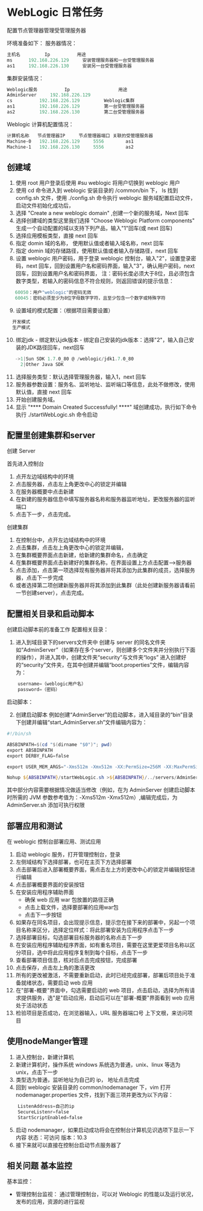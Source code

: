 # WebLogic 日常任务

配置节点管理器管理受管理服务器

环境准备如下：
服务器情况：

 ```powershell
主机名	        Ip		    用途
ms		192.168.226.129	    安装管理服务器和一台受管理服务器
as1		192.168.226.130	    安装另一台受管理服务器
 ```

集群安装情况：

 ```powershell
Weblogic服务	        Ip			        用途
AdminServer		192.168.226.129	
cs			192.168.226.129 	    Weblogic集群
as1			192.168.226.129 	    第一台受管理服务器
as2			192.168.226.130 	    第二台受管理服务器
 ```

Weblogic 计算机配置情况：

 ```powershell
计算机名称	节点管理器IP	    节点管理器端口	关联的受管理服务器
Machine-0	192.168.226.129		5556		as1
Machine-1	192.168.226.130		5556		as2
 ```


## 创建域

1. 使用 root 用户登录后使用 #su weblogic 将用户切换到 weblogic 用户
2. 使用 cd 命令进入到 weblogic 安装目录的 /common/bin 下， ls 找到 config.sh 文件，使用 ./config.sh 命令执行 weblogic 服务域配置启动文件，启动文件初始化成功后，
3. 选择 "Create a new weblogic domain" ,创建一个新的服务域，Next 回车
4. 选择创建域的类型这里我们选择 "Choose Weblogic Platform components" 生成一个自动配置的域以支持下列产品，输入"1"回车(或 next 回车)
5. 选择应用模板类型，直接 next 回车
6. 指定 domin 域的名称， 使用默认值或者输入域名称，next 回车
7. 指定 domin 域的存储路径，使用默认值或者输入存储路径，next 回车
8. 设置 weblogic 用户密码，用于登录 weblogic 控制台，输入"2"，设置登录密码，next 回车，回到设置用户名和密码界面，输入"3"，确认用户密码，next 回车，回到设置用户名和密码界面，
注：密码长度必须大于8位，且必须包含数字类型，若输入的密码信息不符合规则，则返回错误的提示信息：

 ```powershell
    60050：用户"weblogic"的密码无效
    60045：密码必须至少为8位字母数字字符，且至少包含一个数字或特殊字符
 ```

9. 设置域的模式配置：（根据项目需要设置）

 ```powershell
   开发模式 
   生产模式
 ```
 
10.  绑定jdk
    - 绑定默认jdk版本
    - 绑定自己安装的jdk版本：选择"2"，输入自己安装的JDK路径回车，next回车

 ```powershell
    ->1|Sun SDK 1.7.0_80 @ /weblogic/jdk1.7.0_80
      2|Other Java SDK
 ```

11.  选择服务类型：默认选择管理服务器，输入1，next 回车
12.  服务器参数设置：服务名、监听地址、监听端口等信息，此处不做修改，使用默认值，直接 next 回车
13.  开始创建服务域。
14.  显示 "**** Domain Created Successfully! ****" 域创建成功，执行如下命令
执行 ./startWebLogic.sh 命令启动

## 配置里创建集群和server

创建 Server

首先进入控制台
1. 点开左边域结构中的环境
2. 点击服务器，点击左上角更改中心的锁定并编辑
3. 在服务器概要中点击新建
4. 在新建的服务器信息中填写服务器名称和服务器监听地址，更改服务器的监听端口
5. 点击下一步，点击完成。
   
创建集群

1. 在控制台中，点开左边域结构中的环境
2. 点击集群，点击左上角更改中心的锁定并编辑，
3. 在集群概要界面点击新建，给新建的集群命名，点击确定
4. 在集群概要界面点击新建好的集群名称，在界面设置上方点击配置-->服务器
5. 点击添加，点击第一项选择现有服务器并将其添加为此集群的成员，选择服务器，点击下一步完成
6. 或者选择第二项创建新服务器并将其添加到此集群（此处创建新服务器请看前一节创建server），点击完成。

## 配置相关目录和启动脚本

创建启动脚本前的准备工作
配置相关目录：

1. 进入到域目录下的servers文件夹中
创建与 server 的同名文件夹如“AdminServer”（如果存在多个server，则创建多个文件夹并分别执行下面的操作），并进入其中，创建文件夹“security”与文件夹“logs”
进入创建好的“security”文件夹，在其中创建并编辑“boot.properties”文件，编辑内容为：
```powershell
    username=（weblogic用户名）
    password=（密码）
```

启动脚本：

2. 创建启动脚本
例如创建“AdminServer”的启动脚本，进入域目录的“bin”目录下创建并编辑“start_AdminServer.sh”文件编辑内容为：

```powershell
#!/bin/sh

ABSBINPATH=$(cd "$(dirname "$0")"; pwd)
export ABSBINPATH
export DERBY_FLAG=false	

export USER_MEM_ARGS="-Xms512m -Xmx512m -XX:PermSize=256M -XX:MaxPermSize=512m -XX:+HeapDumpOnOutOfMemoryError -Djava.security.egd=file:/dev/./urandom"

Nohup ${ABSBINPATH}/startWebLogic.sh >${ABSBINPATH}/../servers/AdminServer/logs/nohup.out 2>&1 &
```

其中部分内容需要根据情况做适当修改（例如，在为 AdminServer 创建启动脚本时所需的 JVM 参数参考值为：-Xms512m -Xmx512m）,编辑完成后，为 AdminServer.sh 添加可执行权限


## 部署应用和测试

在 weblogic 控制台部署应用、测试应用

1. 启动 weblogic 服务，打开管理控制台，登录
2. 左侧域结构下选择部署，也可在主页下方选择部署
3. 点击部署后进入部署概要界面，需点击左上方的更改中心的锁定并编辑按钮进行编辑
4. 点击部署概要界面的安装按钮
5. 在安装应用程序辅助界面
    - 确保 web 应用 war 包放置的路径正确
    - 点击上载文件，选择要部署的应用war包
    - 点击下一步按钮
6. 如果存在同名项目，会出现提示信息，提示您在接下来的部署中，另起一个项目名称来区分，选择定位样式：将此部署安装为应用程序点击下一步
7. 选择部署目标，勾选部署目标服务器的名称点击下一步
8. 在安装应用程序辅助程序界面，如有重名项目，需要在这里更爱项目名称以区分项目，选中将此应用程序复制到每个目标，点击下一步
9.  查看部署项目信息，核对后点击完成按钮，完成部署
10. 点击保存，点击左上角的激活更改
11. 所有的更改被激活，不需要重新启动，此时已经完成部署，部署后项目处于准备就绪状态，需要启动 web 应用
12. 在"部署-概要"界面中，勾选需要启动的 web 项目，点击启动，选择为所有请求提供服务，选"是"启动应用，启动后可以在"部署-概要"界面看到 web 应用处于活动状态
13. 检验项目是否成功，在浏览器输入，URL 服务器端口号 上下文根，来访问项目

## 使用nodeManger管理

1. 进入控制台，新建计算机
2. 新建计算机时，操作系统 windows 系统选为普通，unix、linux 等选为 unix，点击下一步
3. 类型选为普通，监听地址为自己的 ip， 地址点击完成
4. 回到 weblogic 安装目录的 common/nodemanager 下，vim 打开 nodemanager.properties 文件，找到下面三项并更改为以下内容：
   
```powershell
    ListenAddress=自己的ip
    SecureListenr=false
    StartScriptEnabled=false
```

5. 启动 nodemanager，如果启动成功将会在控制台计算机见识选项下显示一下内容
状态：可访问
版本：10.3
6. 接下来就可以直接在控制台启动节点服务器了

## 相关问题 基本监控

基本监控：
  - 管理控制台监视：
    通过管理控制台，可以对 Weblogic 的性能以及运行状况，发布的应用，资源的进行监视